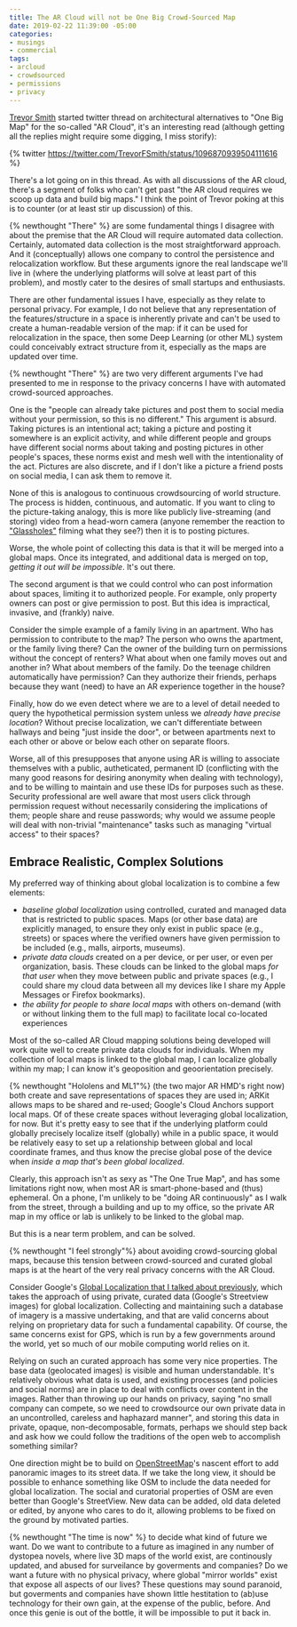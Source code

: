 ```yaml
---
title: The AR Cloud will not be One Big Crowd-Sourced Map
date: 2019-02-22 11:39:00 -05:00
categories:
- musings
- commercial
tags:
- arcloud
- crowdsourced
- permissions
- privacy
---
```


[Trevor Smith](https://trevor.smith.name/) started twitter thread on architectural alternatives to "One Big Map" for the so-called "AR Cloud", it's an interesting read (although getting all the replies might require some digging, I miss storify): 

{% twitter https://twitter.com/TrevorFSmith/status/1096870939504111616 %}

There's a lot going on in this thread.  As with all discussions of the AR cloud, there's a segment of folks who can't get past "the AR cloud requires we scoop up data and build big maps."  I think the point of Trevor poking at this is to counter (or at least stir up discussion) of this.  

{% newthought "There" %} are some fundamental things I disagree with about the premise that the AR Cloud will require automated data collection. Certainly, automated data collection is the most straightforward approach. And it (conceptually) allows one company to control the persistence and relocalization workflow.  But these arguments ignore the real landscape we'll live in (where the underlying platforms will solve at least part of this problem), and mostly cater to the desires of small startups and enthusiasts.

There are other fundamental issues I have, especially as they relate to personal privacy.  For example, I do not believe that any representation of the features/structure in a space is inherently private and can't be used to create a human-readable version of the map:  if it can be used for relocalization in the space, then some Deep Learning (or other ML) system could conceivably extract structure from it, especially as the maps are updated over time.

{% newthought "There" %} are two very different arguments I've had presented to me in response to the privacy concerns I have with automated crowd-sourced approaches.  

One is the "people can already take pictures and post them to social media without your permission, so this is no different."  This argument is absurd. Taking pictures is an intentional act; taking a picture and posting it somewhere is an explicit activity, and while different people and groups have different social norms about taking and posting pictures in other people's spaces, these norms exist and mesh well with the intentionality of the act. Pictures are also discrete, and if I don't like a picture a friend posts on social media, I can ask them to remove it. 

None of this is analogous to continuous crowdsourcing of world structure.  The process is hidden, continuous, and automatic.  If you want to cling to the picture-taking analogy, this is more like publicly live-streaming (and storing) video from a head-worn camera (anyone remember the reaction to ["Glassholes"](https://www.urbandictionary.com/define.php?term=Glasshole) filming what they see?) then it is to posting pictures.  

Worse, the whole point of collecting this data is that it will be merged into a global maps.  Once its integrated, and additional data is merged on top, _getting it out will be impossible_. It's out there.

The second argument is that we could control who can post information about spaces, limiting it to authorized people.  For example, only property owners can post or give permission to post. But this idea is impractical, invasive, and (frankly) naive.  

Consider the simple example of a family living in an apartment.  Who has permission to contribute to the map?  The person who owns the apartment, or the family living there?  Can the owner of the building turn on permissions without the concept of renters?  What about when one family moves out and another in? What about members of the family.  Do the teenage children automatically have permission?  Can they authorize their friends, perhaps because they want (need) to have an AR experience together in the house?  

Finally, how do we even detect where we are to a level of detail needed to query the hypothetical permission system unless we _already have precise location_?  Without precise localization, we can't differentiate between hallways and being "just inside the door", or between apartments next to each other or above or below each other on separate floors.

Worse, all of this presupposes that anyone using AR is willing to associate themselves with a public, autheticated, permanent ID (conflicting with the many good reasons for desiring anonymity when dealing with technology), and to be willing to maintain and use these IDs for purposes such as these.  Security professional are well aware that most users click through permission request without necessarily considering the implications of them; people share and reuse passwords;  why would we assume people will deal with non-trivial "maintenance" tasks such as managing "virtual access" to their spaces?

## Embrace Realistic, Complex Solutions
My preferred way of thinking about global localization is to combine a few elements:
- _baseline global localization_ using controlled, curated and managed data that is restricted to public spaces. Maps (or other base data) are explicitly managed, to ensure they only exist in public space (e.g., streets) or spaces where the verified owners have given permission to be included (e.g., malls, airports, museums). 
- _private data clouds_ created on a per device, or per user, or even per organization, basis. These clouds can be linked to the global maps _for that user_ when they move between public and private spaces (e.g., I could share my cloud data between all my devices like I share my Apple Messages or Firefox bookmarks).
- _the ability for people to share local maps_ with others on-demand (with or without linking them to the full map) to facilitate local co-located experiences

Most of the so-called AR Cloud mapping solutions being developed will work quite well to create private data clouds for individuals. When my collection of local maps is linked to the global map, I can localize globally within my map;  I can know it's geoposition and geoorientation precisely.  

{% newthought "Hololens and ML1"%} (the two major AR HMD's right now) both create and save representations of spaces they are used in; ARKit allows maps to be shared and re-used;  Google's Cloud Anchors support local maps.   Of of these create spaces without leveraging global localization, for now.  But it's pretty easy to see that if the underlying platform could globally precisely localize itself (globally) while in a public space, it would be relatively easy to set up a relationship between global and local coordinate frames, and thus know the precise global pose of the device when _inside a map that's been global localized_.

Clearly, this approach isn't as sexy as "The One True Map", and has some limitations right now, when most AR is smart-phone-based and (thus) ephemeral. On a phone, I'm unlikely to be "doing AR continuously" as I walk from the street, through a building and up to my office, so the private AR map in my office or lab is unlikely to be linked to the global map.  

But this is a near term problem, and can be solved.

{% newthought "I feel strongly"%} about avoiding crowd-sourcing global maps, because this tension between crowd-sourced and curated global maps is at the heart of the very real privacy concerns with the AR Cloud. 

Consider Google's [Global Localization that I talked about previously](/2019/02/13/global-localization), which takes the approach of using private, curated data (Google's Streetview images) for global localization.  Collecting and maintaining such a database of imagery is a massive undertaking, and that are valid concerns about relying on proprietary data for such a fundamental capability.  Of course, the same concerns exist for GPS, which is run by a few governments around the world, yet so much of our mobile computing world relies on it.

Relying on such an curated approach has some very nice properties. The base data (geolocated images) is visible and human understandable. It's relatively obvious what data is used, and existing processes (and policies and social norms) are in place to deal with conflicts over content in the images.  Rather than throwing up our hands on privacy, saying "no small company can compete, so we need to crowdsource our own private data in an uncontrolled, careless and haphazard manner", and storing this data in private, opaque, non-decomposable, formats, perhaps we should step back and ask how we could follow the traditions of the open web to accomplish something similar?

One direction might be to build on [OpenStreetMap](https://www.openstreetmap.org)'s nascent effort to add panoramic images to its street data. If we take the long view, it should be possible to enhance something like OSM to include the data needed for global localization.  The social and curatorial properties of OSM are even better than Google's StreetView.  New data can be added, old data deleted or edited, by anyone who cares to do it, allowing problems to be fixed on the ground by motivated parties.

{% newthought "The time is now" %} to decide what kind of future we want.  Do we want to contribute to a future as imagined in any number of dystopea novels, where live 3D maps of the world exist, are continously updated, and abused for surveilance by goverments and companies?  Do we want a future with no physical privacy, where global "mirror worlds" exist that expose all aspects of our lives?  These questions may sound paranoid, but goverments and companies have shown little hestitation to (ab)use technology for their own gain, at the expense of the public, before. And once this genie is out of the bottle, it will be impossible to put it back in.  
